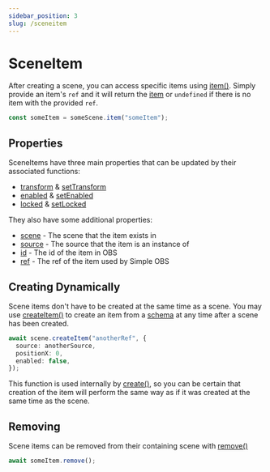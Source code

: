 ```yaml
---
sidebar_position: 3
slug: /sceneitem
---
```


# SceneItem

After creating a scene, you can access specific items using [item()](/api/core/class/Scene#item).
Simply provide an item's `ref` and it will return the [item](/api/core/class/SceneItem) or `undefined` if there is no item with the provided `ref`.

```ts
const someItem = someScene.item("someItem");
```

## Properties

SceneItems have three main properties that can be updated by their associated functions:

- [transform](/api/core/class/SceneItem#transform) & [setTransform](/api/core/class/SceneItem#setTransform)
- [enabled](/api/core/class/SceneItem#enabled) & [setEnabled](/api/core/class/SceneItem#setEnabled)
- [locked](/api/core/class/SceneItem#locked) & [setLocked](/api/core/class/SceneItem#setLocked)

They also have some additional properties:

- [scene](/api/core/class/SceneItem#scene) - The scene that the item exists in
- [source](/api/core/class/SceneItem#source) - The source that the item is an instance of
- [id](/api/core/class/SceneItem#id) - The id of the item in OBS
- [ref](/api/core/class/SceneItem#ref) - The ref of the item used by Simple OBS

## Creating Dynamically

Scene items don't have to be created at the same time as a scene.
You may use [createItem()](/api/core/class/Scene#createItem) to create an item from a [schema](/api/core#SceneItemSchema) at any time after a scene has been created.

```ts
await scene.createItem("anotherRef", {
  source: anotherSource,
  positionX: 0,
  enabled: false,
});
```

This function is used internally by [create()](/api/core/class/Scene#create), so you can be certain that creation of the item will perform the same way as if it was created at the same time as the scene.

## Removing

Scene items can be removed from their containing scene with [remove()](/api/core/class/SceneItem#remove)

```ts
await someItem.remove();
```
